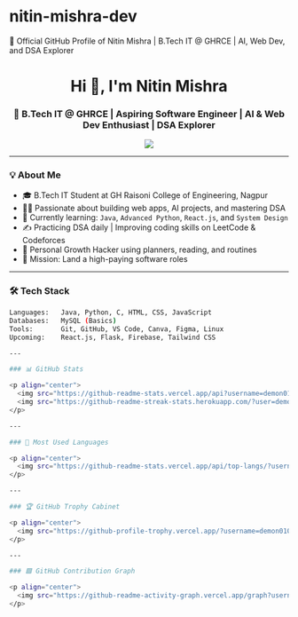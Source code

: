 # nitin-mishra-dev
🚀 Official GitHub Profile of Nitin Mishra | B.Tech IT @ GHRCE | AI, Web Dev, and DSA Explorer
<h1 align="center">Hi 👋, I'm Nitin Mishra</h1>
<h3 align="center">🚀 B.Tech IT @ GHRCE | Aspiring Software Engineer | AI & Web Dev Enthusiast | DSA Explorer</h3>

<p align="center">
  <img src="https://readme-typing-svg.herokuapp.com?center=true&vCenter=true&width=600&lines=👨‍💻+Code.+Learn.+Grow.;🚀+Dreaming+Big,+Building+Bigger.;🧠+DSA+%7C+Java+%7C+AI+%7C+Web+Dev+%7C+Productivity" />
</p>

---

### 💡 About Me
- 🎓 B.Tech IT Student at GH Raisoni College of Engineering, Nagpur
- 👨‍💻 Passionate about building web apps, AI projects, and mastering DSA
- 🔭 Currently learning: `Java`, `Advanced Python`, `React.js`, and `System Design`
- ✍️ Practicing DSA daily | Improving coding skills on LeetCode & Codeforces
- 🌱 Personal Growth Hacker using planners, reading, and routines
- 🎯 Mission: Land a high-paying software roles 

---

### 🛠️ Tech Stack
```bash
Languages:   Java, Python, C, HTML, CSS, JavaScript
Databases:   MySQL (Basics)
Tools:       Git, GitHub, VS Code, Canva, Figma, Linux
Upcoming:    React.js, Flask, Firebase, Tailwind CSS

---

### 📊 GitHub Stats

<p align="center">
  <img src="https://github-readme-stats.vercel.app/api?username=demon0105&show_icons=true&theme=radical&hide_title=false&count_private=true" width="48%" />
  <img src="https://github-readme-streak-stats.herokuapp.com/?user=demon0105&theme=radical" width="48%" />
</p>

---

### 🧠 Most Used Languages

<p align="center">
  <img src="https://github-readme-stats.vercel.app/api/top-langs/?username=demon0105&layout=compact&theme=radical&langs_count=8" width="50%" />
</p>

---

### 🏆 GitHub Trophy Cabinet

<p align="center">
  <img src="https://github-profile-trophy.vercel.app/?username=demon0105&theme=radical&no-frame=true&title=Stars,Commits,Followers,Repositories,PullRequest" />
</p>

---

### 🟩 GitHub Contribution Graph

<p align="center">
  <img src="https://github-readme-activity-graph.vercel.app/graph?username=demon0105&theme=radical&hide_border=true" />
</p>


